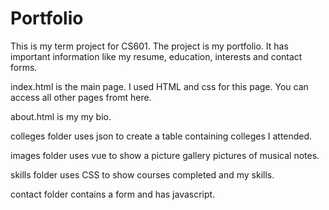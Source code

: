 # Portfolio
This is my term project for CS601. The project is my portfolio. It has important information like my resume, education, interests and contact forms.

index.html is the main page. I used HTML and css for this page. You can access all other pages fromt here.

about.html is my my bio.

colleges folder uses json to create a table containing colleges I attended.

images folder uses vue to show a picture gallery pictures of musical notes.

skills folder uses CSS to show courses completed and my skills.

contact folder contains a form and has javascript.

